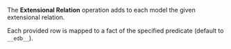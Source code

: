 The **Extensional Relation** operation adds to each model the given extensional relation.

Each provided row is mapped to a fact of the specified predicate (default to `__edb__`).
